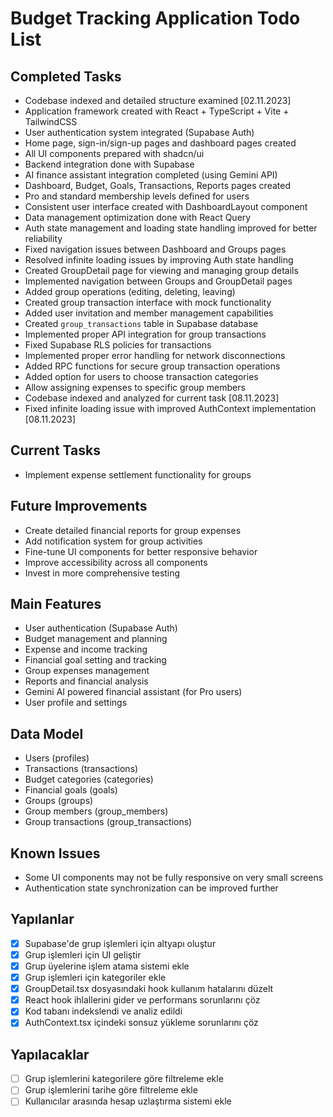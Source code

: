 # Budget Tracking Application Todo List

## Completed Tasks
- Codebase indexed and detailed structure examined [02.11.2023]
- Application framework created with React + TypeScript + Vite + TailwindCSS
- User authentication system integrated (Supabase Auth)
- Home page, sign-in/sign-up pages and dashboard pages created
- All UI components prepared with shadcn/ui
- Backend integration done with Supabase
- AI finance assistant integration completed (using Gemini API)
- Dashboard, Budget, Goals, Transactions, Reports pages created
- Pro and standard membership levels defined for users
- Consistent user interface created with DashboardLayout component
- Data management optimization done with React Query
- Auth state management and loading state handling improved for better reliability
- Fixed navigation issues between Dashboard and Groups pages
- Resolved infinite loading issues by improving Auth state handling
- Created GroupDetail page for viewing and managing group details
- Implemented navigation between Groups and GroupDetail pages
- Added group operations (editing, deleting, leaving)
- Created group transaction interface with mock functionality
- Added user invitation and member management capabilities
- Created `group_transactions` table in Supabase database
- Implemented proper API integration for group transactions
- Fixed Supabase RLS policies for transactions
- Implemented proper error handling for network disconnections
- Added RPC functions for secure group transaction operations
- Added option for users to choose transaction categories
- Allow assigning expenses to specific group members
- Codebase indexed and analyzed for current task [08.11.2023]
- Fixed infinite loading issue with improved AuthContext implementation [08.11.2023]

## Current Tasks
- Implement expense settlement functionality for groups

## Future Improvements
- Create detailed financial reports for group expenses
- Add notification system for group activities
- Fine-tune UI components for better responsive behavior
- Improve accessibility across all components
- Invest in more comprehensive testing

## Main Features
- User authentication (Supabase Auth)
- Budget management and planning
- Expense and income tracking
- Financial goal setting and tracking
- Group expenses management
- Reports and financial analysis
- Gemini AI powered financial assistant (for Pro users)
- User profile and settings

## Data Model
- Users (profiles)
- Transactions (transactions)
- Budget categories (categories)
- Financial goals (goals)
- Groups (groups)
- Group members (group_members)
- Group transactions (group_transactions)

## Known Issues
- Some UI components may not be fully responsive on very small screens
- Authentication state synchronization can be improved further

## Yapılanlar

- [x] Supabase'de grup işlemleri için altyapı oluştur
- [x] Grup işlemleri için UI geliştir
- [x] Grup üyelerine işlem atama sistemi ekle
- [x] Grup işlemleri için kategoriler ekle
- [x] GroupDetail.tsx dosyasındaki hook kullanım hatalarını düzelt
- [x] React hook ihlallerini gider ve performans sorunlarını çöz
- [x] Kod tabanı indekslendi ve analiz edildi
- [x] AuthContext.tsx içindeki sonsuz yükleme sorunlarını çöz

## Yapılacaklar

- [ ] Grup işlemlerini kategorilere göre filtreleme ekle
- [ ] Grup işlemlerini tarihe göre filtreleme ekle
- [ ] Kullanıcılar arasında hesap uzlaştırma sistemi ekle